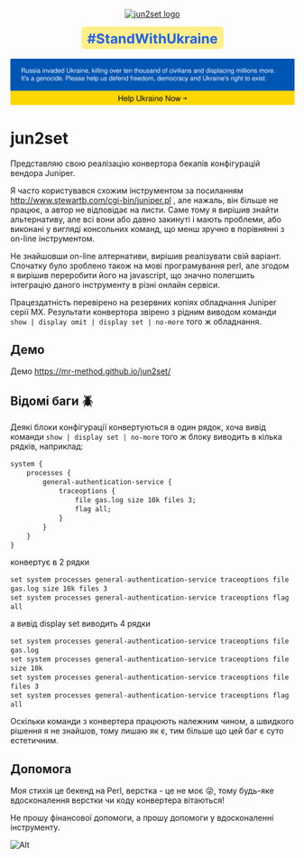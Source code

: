 <p align="center">
  <a href="https://github.com/Mr-Method/jun2set" target="_blank" rel="noopener"><img width="100" src="https://raw.githubusercontent.com/Mr-Method/jun2set/main/favicon.ico" alt="jun2set logo"></a>
</p>

<p align="center">
  <a href="https://stand-with-ukraine.pp.ua"><img src="https://raw.githubusercontent.com/vshymanskyy/StandWithUkraine/main/badges/StandWithUkraine.svg" alt="#StandWithUkraine" /></a>
</p>

[![Stand With Ukraine](https://raw.githubusercontent.com/vshymanskyy/StandWithUkraine/main/banner2-direct.svg)](https://vshymanskyy.github.io/StandWithUkraine/)


# jun2set
Представляю свою реалізацію конвертора бекапів конфігурацій вендора Juniper.

Я часто користувався схожим інструментом за посиланням http://www.stewartb.com/cgi-bin/juniper.pl
, але нажаль, він більше не працює, а автор не відповідає на листи.
Саме тому я вирішив знайти альтернативу, але всі вони або давно закинуті і мають проблеми, або виконані у вигляді консольних команд, що менш зручно в порівнянні з on-line інструментом.

Не знайшовши on-line алтернативи, вирішив реалізувати свій варіант. Спочатку було зроблено також на мові програмування perl, але згодом я вирішив переробити його на javascript, що значно полегшить інтеграцію даного інструменту в різні онлайн сервіси.

Працездатність перевірено на резервних копіях обладнання Juniper серії MX. Результати конвертора звірено з рідним виводом команди ```show | display omit | display set | no-more``` того ж обладнання.
## Демо
Демо https://mr-method.github.io/jun2set/

## Відомі баги :beetle:
Деякі блоки конфігурації конвертуються в один рядок, хоча вивід команди ```show | display set | no-more``` того ж блоку виводить в кілька рядків, наприклад:
```
system {
    processes {
        general-authentication-service {
            traceoptions {
                file gas.log size 10k files 3;
                flag all;
            }
        }
    }
}
```
конвертує в 2 рядки
```
set system processes general-authentication-service traceoptions file gas.log size 10k files 3
set system processes general-authentication-service traceoptions flag all
```
а вивід display set виводить 4 рядки
```
set system processes general-authentication-service traceoptions file gas.log
set system processes general-authentication-service traceoptions file size 10k
set system processes general-authentication-service traceoptions file files 3
set system processes general-authentication-service traceoptions flag all
```
Оскільки команди з конвертера працюють належним чином, а швидкого рішення я не знайшов, тому лишаю як є, тим більше що цей баг є суто естетичним. 

## Допомога
Моя стихія це бекенд на Perl, верстка - це не моє :stuck_out_tongue_winking_eye:, тому будь-яке вдосконалення верстки чи коду конвертера вітаються!

Не прошу фінансової допомоги, а прошу допомоги у вдосконаленні інструменту.

![Alt](https://repobeats.axiom.co/api/embed/8c33cfe8bf30605f006385c9d1d96384fb5277ad.svg "Repobeats analytics image")
